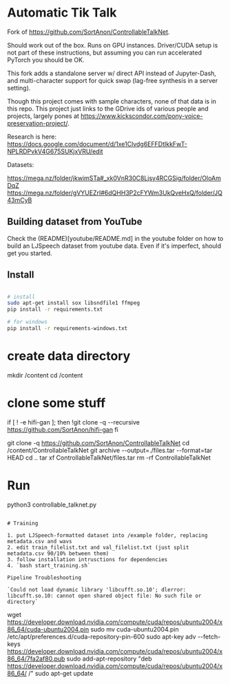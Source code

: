 # Automatic Tik Talk

Fork of https://github.com/SortAnon/ControllableTalkNet.

Should work out of the box. Runs on GPU instances. Driver/CUDA setup is not part of these instructions, but assuming you can run accelerated PyTorch you should be OK.

This fork adds a standalone server w/ direct API instead of Jupyter-Dash, and multi-character support for quick swap (lag-free synthesis in a server setting).

Though this project comes with sample characters, none of that data is in this repo. This project just links to the GDrive ids of various people and projects, largely pones at https://www.kickscondor.com/pony-voice-preservation-project/.

Research is here: https://docs.google.com/document/d/1xe1Clvdg6EFFDtIkkFwT-NPLRDPvkV4G675SUKjxVRU/edit

Datasets:

https://mega.nz/folder/jkwimSTa#_xk0VnR30C8Ljsy4RCGSig/folder/OloAmDqZ
https://mega.nz/folder/gVYUEZrI#6dQHH3P2cFYWm3UkQveHxQ/folder/JQ43mCyB

## Building dataset from YouTube

Check the (README)[youtube/README.md] in the youtube folder on how to build an LJSpeech dataset from youtube data. Even if it's imperfect, should get you started.

## Install

```sh

# install
sudo apt-get install sox libsndfile1 ffmpeg
pip install -r requirements.txt

# for windows
pip install -r requirements-windows.txt
```

# create data directory
mkdir /content
cd /content

# clone some stuff

if [ ! -e hifi-gan ]; then
    !git clone -q --recursive https://github.com/SortAnon/hifi-gan
fi

git clone -q https://github.com/SortAnon/ControllableTalkNet
cd /content/ControllableTalkNet
git archive --output=./files.tar --format=tar HEAD
cd ..
tar xf ControllableTalkNet/files.tar
rm -rf ControllableTalkNet

# Run

python3 controllable_talknet.py
```

# Training

1. put LJSpeech-formatted dataset into /example folder, replacing metadata.csv and wavs
2. edit train_filelist.txt and val_filelist.txt (just split metadata.csv 90/10% between them)
3. follow installation intrusctions for dependencies
4. `bash start_training.sh`

Pipeline Troubleshooting

`Could not load dynamic library 'libcufft.so.10'; dlerror: libcufft.so.10: cannot open shared object file: No such file or directory`
```
wget https://developer.download.nvidia.com/compute/cuda/repos/ubuntu2004/x86_64/cuda-ubuntu2004.pin
sudo mv cuda-ubuntu2004.pin /etc/apt/preferences.d/cuda-repository-pin-600
sudo apt-key adv --fetch-keys https://developer.download.nvidia.com/compute/cuda/repos/ubuntu2004/x86_64/7fa2af80.pub
sudo add-apt-repository "deb https://developer.download.nvidia.com/compute/cuda/repos/ubuntu2004/x86_64/ /"
sudo apt-get update
```

